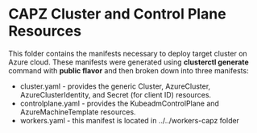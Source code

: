 # CAPZ Cluster and Control Plane Resources
This folder contains the manifests necessary to deploy target cluster on Azure cloud.
These manifests were generated using **clusterctl generate** command with **public flavor** and then broken down into three manifests:
- cluster.yaml - provides the generic Cluster, AzureCluster, AzureClusterIdentity, and Secret (for client ID) resources.
- controlplane.yaml - provides the KubeadmControlPlane and AzureMachineTemplate resources.
- workers.yaml - this manifest is located in ../../workers-capz folder